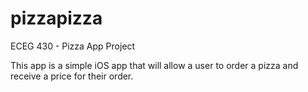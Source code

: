 # pizzapizza
ECEG 430 - Pizza App Project

This app is a simple iOS app that will allow a user to order a pizza and receive a price for their order.
